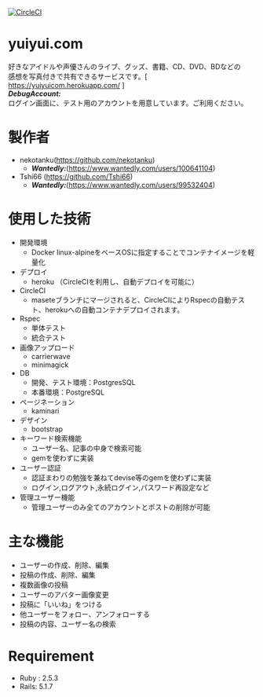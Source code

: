 [![CircleCI](https://circleci.com/gh/Tshi66/yuiyui.com.svg?style=svg)](https://circleci.com/gh/Tshi66/yuiyui.com)

# yuiyui.com  
好きなアイドルや声優さんのライブ、グッズ、書籍、CD、DVD、BDなどの  
感想を写真付きで共有できるサービスです。[ https://yuiyuicom.herokuapp.com/ ]  
***DebugAccount:***  
ログイン画面に、テスト用のアカウントを用意しています。ご利用ください。  

# 製作者
+ nekotanku(https://github.com/nekotanku)
    + ***Wantedly:***(https://www.wantedly.com/users/100641104)  
+ Tshi66 (https://github.com/Tshi66)
    + ***Wantedly:***(https://www.wantedly.com/users/99532404)  

# 使用した技術
  + 開発環境
      + Docker linux-alpineをベースOSに指定することでコンテナイメージを軽量化
  + デプロイ
      + heroku （CircleCIを利用し、自動デプロイを可能に） 
  + CircleCI
      + maseteブランチにマージされると、CircleCIによりRspecの自動テスト、herokuへの自動コンテナデプロイされます。
  + Rspec
      + 単体テスト
      + 統合テスト  
  + 画像アップロード
      + carrierwave
      + minimagick
  + DB
      + 開発、テスト環境：PostgresSQL
      + 本番環境：PostgreSQL
  + ページネーション
      + kaminari
  + デザイン
      + bootstrap
  + キーワード検索機能
      + ユーザー名、記事の中身で検索可能
      + gemを使わずに実装
  + ユーザー認証
      + 認証まわりの勉強を兼ねてdevise等のgemを使わずに実装
      + ログイン,ログアウト,永続ログイン,パスワード再設定など
  + 管理ユーザー機能
      + 管理ユーザーのみ全てのアカウントとポストの削除が可能
      
# 主な機能
  + ユーザーの作成、削除、編集
  + 投稿の作成、削除、編集
  + 複数画像の投稿
  + ユーザーのアバター画像変更
  + 投稿に「いいね」をつける
  + 他ユーザーをフォロー、アンフォローする
  + 投稿の内容、ユーザー名の検索 
  
# Requirement
   + Ruby : 2.5.3
   + Rails: 5.1.7
